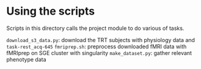 # Using the scripts

Scripts in this directory calls the project module to do various of tasks.

`download_s3_data.py`: download the TRT subjects with physiology data and `task-rest_acq-645`
`fmriprep.sh`: preprocess downloaded fMRI data with fMRIprep on SGE cluster with singularity
`make_dataset.py`: gather relevant phenotype data
